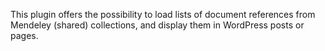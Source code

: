This plugin offers the possibility to load lists of document references from Mendeley (shared) collections, and display them in WordPress posts or pages.